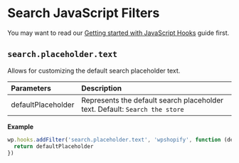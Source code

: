 # Search JavaScript Filters

You may want to read our [Getting started with JavaScript Hooks](guides/javascript-hooks.md) guide first.

## `search.placeholder.text`

Allows for customizing the default search placeholder text.

| Parameters         | Description                                                                 |
| :----------------- | :-------------------------------------------------------------------------- |
| defaultPlaceholder | Represents the default search placeholder text. Default: `Search the store` |

**Example**

```js
wp.hooks.addFilter('search.placeholder.text', 'wpshopify', function (defaultPlaceholder) {
  return defaultPlaceholder
})
```
